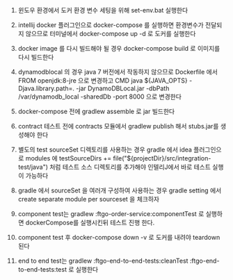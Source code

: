 1. 윈도우 환경에서 도커 환경 변수 세팅을 위해 set-env.bat 실행한다

2. intellij docker 플러그인으로 docker-compose 를 실행하면 환경변수가 전달되지 않으므로 
터미널에서 docker-compose up -d 로 도커를 실행한다

3. docker image 를 다시 빌드해야 될 경우 docker-compose build 로 이미지를 다시 빌드한다

4. dynamodblocal 의 경우 java 7 버전에서 작동하지 않으므로 Dockerfile 에서 
FROM openjdk:8-jre
으로 변경하고 
CMD java ${JAVA_OPTS} -Djava.library.path=. -jar DynamoDBLocal.jar -dbPath /var/dynamodb_local -sharedDb -port 8000
으로 변경한다

5. docker-compose 전에 gradlew assemble 로 jar 빌드한다

6. contract 테스트 전에 contracts 모듈에서 gradlew publish 해서 stubs.jar를 생성해야 한다

7. 별도의 test sourceSet 디렉토리를 사용하는 경우 gradle 에서 idea 플러그인으로 
modules 에 testSourceDirs += file("${projectDir}/src/integration-test/java") 처럼 
테스트 소스 디렉토리를 추가해야 인텔리J에서 바로 테스트 실행이 가능하다

8. gradle 에서 sourceSet 을 여러개 구성하여 사용하는 경우 gradle setting 에서 
create separate module per sourceset 을 체크하자

9. component test는 gradlew :ftgo-order-service:componentTest 로 실행하면
dockerCompose를 실행시킨뒤 테스트 진행 한다.

10. component test 후 docker-compose down -v 로 도커를 내려야 teardown 된다

11. end to end test는 gradlew :ftgo-end-to-end-tests:cleanTest :ftgo-end-to-end-tests:test 로 실행한다

